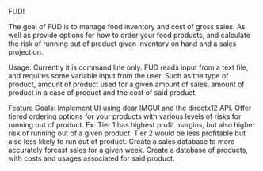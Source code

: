 FUD!

The goal of FUD is to manage food inventory and cost of gross sales. As well as provide options for how to order your food products, and calculate the risk of running out of product given inventory on hand and a sales projection.

Usage:
Currently it is command line only. FUD reads input from a text file, and requires some variable input from the user. Such as the type of product, amount of product used for a given amount of sales, amount of product in a case of product and the cost of said product. 

Feature Goals: 
Implement UI using dear IMGUI and the directx12 API. 
Offer tiered ordering options for your products with various levels of risks for running out of product.
Ex: Tier 1 has highest profit margins, but also higher risk of running out of a given product. 
Tier 2 would be less profitable but also less likely to run out of product.
Create a sales database to more accurately forcast sales for a given week.
Create a database of products, with costs and usages associated for said product.

